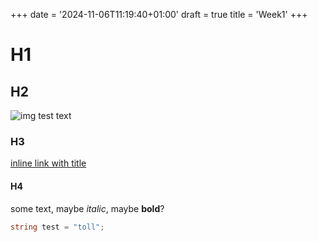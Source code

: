 +++
date = '2024-11-06T11:19:40+01:00'
draft = true
title = 'Week1'
+++

# H1
<!---
http://localhost:1313
-->
## H2
![img test text](https://theblacki.github.io/IVRAR_Project/static/img/test.JPG "Title img Text")
### H3
[inline link with title](https://www.google.com "Google's Homepage")
#### H4
some text, maybe *italic*, maybe **bold**?
```csharp
string test = "toll";
```